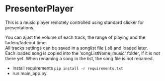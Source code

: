 # PresenterPlayer

This is a music player remotely controlled using standard clicker for presentations.

You can ajust the volume of each track, the range of playing and the fadein/fadeout time.<br>
All tracks settings can be saved in a songlist file (.sl) and loaded later.<br>
Each loaded song is copied into the 'songListName_music' folder, if it is not there yet.
When renaming a song in the list, the song file is not renamed.

- Install requirements   `pip install -r requirements.txt`
- run main_app.py
